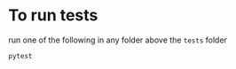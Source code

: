 # To run tests

run one of the following in any folder above the `tests` folder

```bash
pytest
```
